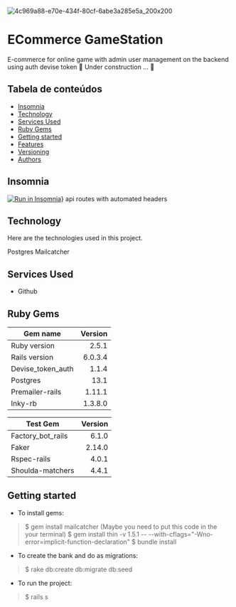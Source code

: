 ![4c969a88-e70e-434f-80cf-6abe3a285e5a_200x200](https://user-images.githubusercontent.com/48019175/102350544-6981aa00-3fe8-11eb-9e76-5aaa8b3f872f.png)

 
# ECommerce GameStation
  
 E-commerce for online game with admin user management on the backend using auth devise token 🚀 Under construction ... 🚧

## Tabela de conteúdos

<!--ts-->
   * [Insomnia](#insomnia)
   * [Technology](#technology)
   * [Services Used](#services-used)
   * [Ruby Gems](#ruby-gems)
   * [Getting started](#getting-started)
   * [Features](#features)
   * [Versioning](#versioning)
   * [Authors](#authors)
<!--te-->


## Insomnia
 
 [![Run in Insomnia}](https://insomnia.rest/images/run.svg)](https://insomnia.rest/run/?label=rickutino%20%2F%20ecommerce-api&uri=https%3A%2F%2Fraw.githubusercontent.com%2Frickutino%2Fecommerce-api%2Fdevise-token%2Fexport.json%3Ftoken%3DALOLNZ2BLIIRIQ3FXGKXDAK7W2ENK)
api routes with automated headers


 
## Technology 
 
Here are the technologies used in this project.
 
 Postgres
 Mailcatcher

  
  
## Services Used
 
* Github
 
 
## Ruby Gems

|  Gem name         |Version |
|-------------------|-------:|
|Ruby version       |2.5.1   |
|Rails version      |6.0.3.4 |
|Devise_token_auth  |1.1.4   |
|Postgres           |13.1    |
|Premailer-rails    |1.11.1  |
|Inky-rb            |1.3.8.0 |

|Test Gem          |Version|
|------------------|------:|
|Factory_bot_rails |6.1.0  |
|Faker             |2.14.0 |
|Rspec-rails       |4.0.1  |
|Shoulda-matchers  |4.4.1  |
  
## Getting started
 
* To install gems:
>    $ gem install mailcatcher 
(Maybe you need to put this code in the your terminal) $ gem install thin -v 1.5.1 -- --with-cflags="-Wno-error=implicit-function-declaration"
>    $ bundle install
* To create the bank and do as migrations:
>    $ rake db:create db:migrate db:seed
* To run the project:
>    $ rails s
 
<!-- ## How to use
 
Here will be the images and descriptions. Principal content.
 
 
## Features
 
- [ ] List of products
- [ ] Category
- [x] Filter search with product, category, user
- [ ] Shopping cart
- [ ] Payment method integration(Juno)
- [ ] Wishlist
- [ ] List of purchases made with access to access keys
 

## Versioning
 
1.0.0.0
 
 
## Authors
 
* **リカルド**: @rickutino (https://github.com/rickutino)
 
 
Please follow github and join us!
Thanks to visiting me and good coding!

